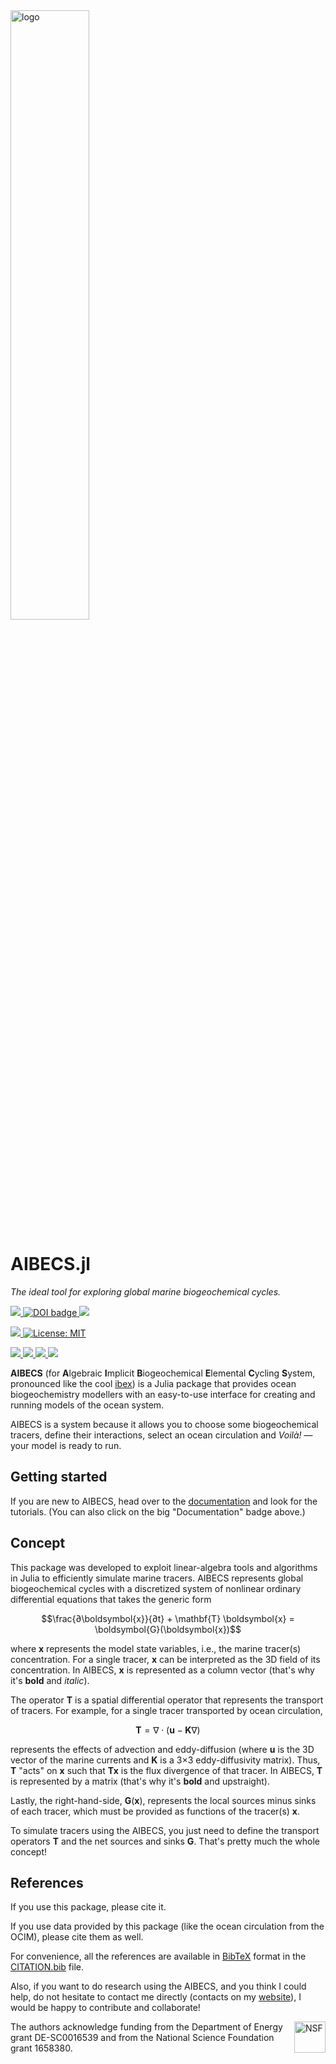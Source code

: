 <a href="https://github.com/JuliaOcean/AIBECS.jl">
  <img src="https://user-images.githubusercontent.com/4486578/60554111-8fc27400-9d79-11e9-9ca7-6d78ee89ea70.png" alt="logo" title="The AIBECS logo: It represents three global marine biogeochemical cycles, where each element affects the others" align="center" width="50%"/>
</a>

# AIBECS.jl

*The ideal tool for exploring global marine biogeochemical cycles.*

<p>
  <a href="https://JuliaOcean.github.io/AIBECS.jl/stable/">
    <img src="https://img.shields.io/github/workflow/status/JuliaOcean/AIBECS.jl/Documentation?style=for-the-badge&label=Documentation&logo=Read%20the%20Docs&logoColor=white">
  </a>
  <a href="https://doi.org/10.21105/joss.03814">
    <img src="https://img.shields.io/static/v1?label=JOSS&message=10.21105/joss.03814&color=9cf&style=flat-square" alt="DOI badge">
  </a>
  <a href="https://www.bpasquier.com/talk/osm_sandiego_2020/OSM_SanDiego_2020.pdf">
    <img src=https://img.shields.io/static/v1?label=Poster&message=OSM2020&color=9cf&style=flat-square>
  </a>
</p>

<p>
  <a href="https://doi.org/10.5281/zenodo.2864051">
    <img src="http://img.shields.io/badge/DOI-10.5281%20%2F%20zenodo.2864051-blue.svg?&style=flat-square">
  </a>
  <a href="https://github.com/JuliaOcean/AIBECS.jl/blob/master/LICENSE">
    <img alt="License: MIT" src="https://img.shields.io/badge/License-MIT-blue.svg?&style=flat-square">
  </a>
</p>

<p>
  <a href="https://github.com/JuliaOcean/AIBECS.jl/actions">
    <img src="https://img.shields.io/github/workflow/status/JuliaOcean/AIBECS.jl/Mac%20OS%20X?label=OSX&logo=Apple&logoColor=white&style=flat-square">
  </a>
  <a href="https://github.com/JuliaOcean/AIBECS.jl/actions">
    <img src="https://img.shields.io/github/workflow/status/JuliaOcean/AIBECS.jl/Linux?label=Linux&logo=Linux&logoColor=white&style=flat-square">
  </a>
  <a href="https://github.com/JuliaOcean/AIBECS.jl/actions">
    <img src="https://img.shields.io/github/workflow/status/JuliaOcean/AIBECS.jl/Windows?label=Windows&logo=Windows&logoColor=white&style=flat-square">
  </a>
  <a href="https://codecov.io/gh/JuliaOcean/AIBECS.jl">
    <img src="https://img.shields.io/codecov/c/github/JuliaOcean/AIBECS.jl/master?label=Codecov&logo=codecov&logoColor=white&style=flat-square">
  </a>
</p>




**AIBECS** (for **A**lgebraic **I**mplicit **B**iogeochemical **E**lemental **C**ycling **S**ystem, pronounced like the cool [ibex](https://en.wikipedia.org/wiki/Ibex)) is a Julia package that provides ocean biogeochemistry modellers with an easy-to-use interface for creating and running models of the ocean system.

AIBECS is a system because it allows you to choose some biogeochemical tracers, define their interactions, select an ocean circulation and *Voilà!* — your model is ready to run.

## Getting started

If you are new to AIBECS, head over to the [documentation](https://JuliaOcean.github.io/AIBECS.jl/stable/) and look for the tutorials.
(You can also click on the big "Documentation" badge above.)

## Concept

This package was developed to exploit linear-algebra tools and algorithms in Julia to efficiently simulate marine tracers.
AIBECS represents global biogeochemical cycles with a discretized system of nonlinear ordinary differential equations that takes the generic form

$$\frac{∂\boldsymbol{x}}{∂t} + \mathbf{T} \boldsymbol{x} = \boldsymbol{G}(\boldsymbol{x})$$

where $\boldsymbol{x}$ represents the model state variables, i.e., the marine tracer(s) concentration.
For a single tracer, $\boldsymbol{x}$ can be interpreted as the 3D field of its concentration.
In AIBECS, $\boldsymbol{x}$ is represented as a column vector (that's why it's **bold** and *italic*).

The operator $\mathbf{T}$ is a spatial differential operator that represents the transport of tracers.
For example, for a single tracer transported by ocean circulation,

$$\mathbf{T} = \nabla \cdot(\boldsymbol{u} - \mathbf{K}\nabla)$$

represents the effects of advection and eddy-diffusion
(where $\boldsymbol{u}$ is the 3D vector of the marine currents and $\mathbf{K}$ is a 3×3 eddy-diffusivity matrix).
Thus, $\mathbf{T}$ "acts" on $\boldsymbol{x}$ such that $\mathbf{T}\boldsymbol{x}$ is the flux divergence of that tracer.
In AIBECS, $\mathbf{T}$ is represented by a matrix (that's why it's **bold** and upstraight).

Lastly, the right-hand-side, $\boldsymbol{G}(\boldsymbol{x}$), represents the local sources minus sinks of each tracer, which must be provided as functions of the tracer(s) $\boldsymbol{x}$.

To simulate tracers using the AIBECS, you just need to define the transport operators $\mathbf{T}$ and the net sources and sinks $\boldsymbol{G}$.
That's pretty much the whole concept!

## References

If you use this package, please cite it.

If you use data provided by this package (like the ocean circulation from the OCIM), please cite them as well.

For convenience, all the references are available in [BibTeX](https://en.wikipedia.org/wiki/BibTeX) format in the [CITATION.bib](./CITATION.bib) file.

Also, if you want to do research using the AIBECS, and you think I could help, do not hesitate to contact me directly (contacts on my [website](www.bpasquier.com)), I would be happy to contribute and collaborate!

<img src="https://www.nsf.gov/images/logos/NSF_4-Color_bitmap_Logo.png" alt="NSF" title="NSF_logo" align="right" height="50"/>

The authors acknowledge funding from the Department of Energy grant DE-SC0016539 and from the National Science Foundation grant 1658380.
